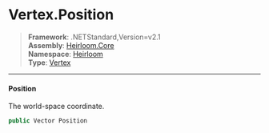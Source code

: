 # Vertex.Position

> **Framework**: .NETStandard,Version=v2.1  
> **Assembly**: [Heirloom.Core][0]  
> **Namespace**: [Heirloom][0]  
> **Type**: [Vertex][1]  

--------------------------------------------------------------------------------

#### Position

The world-space coordinate.

```cs
public Vector Position
```

[0]: ../Heirloom.Core.md
[1]: Heirloom.Vertex.md
